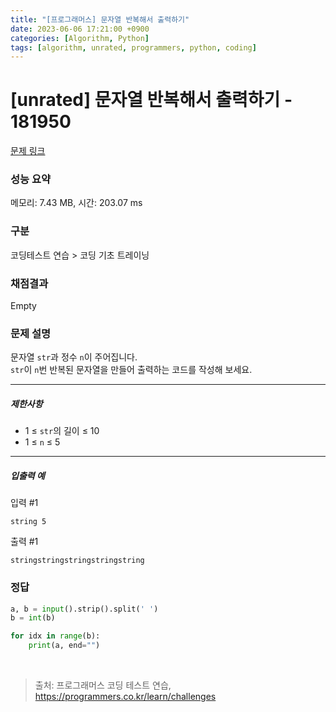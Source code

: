```yaml
---
title: "[프로그래머스] 문자열 반복해서 출력하기"
date: 2023-06-06 17:21:00 +0900
categories: [Algorithm, Python]
tags: [algorithm, unrated, programmers, python, coding]
---
```


# [unrated] 문자열 반복해서 출력하기 - 181950

[문제 링크](https://school.programmers.co.kr/learn/courses/30/lessons/181950)

### 성능 요약

메모리: 7.43 MB, 시간: 203.07 ms

### 구분

코딩테스트 연습 > 코딩 기초 트레이닝

### 채점결과

Empty

### 문제 설명

<p>문자열 <code>str</code>과 정수 <code>n</code>이 주어집니다.<br>
<code>str</code>이 <code>n</code>번 반복된 문자열을 만들어 출력하는 코드를 작성해 보세요.</p>

<hr>

<h5>제한사항</h5>

<ul>
<li>1 ≤ <code>str</code>의 길이 ≤ 10</li>
<li>1 ≤ <code>n</code> ≤ 5</li>
</ul>

<hr>

<h5>입출력 예</h5>

<p>입력 #1</p>

```shell
string 5
```

<p>출력 #1</p>

```shell
stringstringstringstringstring
```

### 정답

```python
a, b = input().strip().split(' ')
b = int(b)

for idx in range(b):
    print(a, end="")
```

<br>

> 출처: 프로그래머스 코딩 테스트 연습, https://programmers.co.kr/learn/challenges
